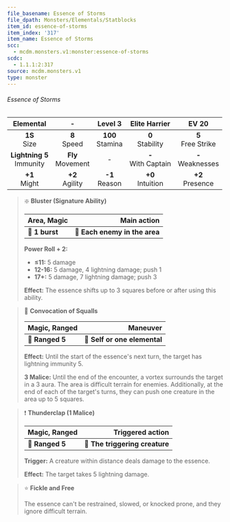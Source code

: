 ```yaml
---
file_basename: Essence of Storms
file_dpath: Monsters/Elementals/Statblocks
item_id: essence-of-storms
item_index: '317'
item_name: Essence of Storms
scc:
  - mcdm.monsters.v1:monster:essence-of-storms
scdc:
  - 1.1.1:2:317
source: mcdm.monsters.v1
type: monster
---
```


###### Essence of Storms

|           Elemental           |           -           |       Level 3        |      Elite Harrier      |         EV 20          |
| :---------------------------: | :-------------------: | :------------------: | :---------------------: | :--------------------: |
|       **1S**<br/> Size        |   **8**<br/> Speed    | **100**<br/> Stamina |  **0**<br/> Stability   | **5**<br/> Free Strike |
| **Lightning 5**<br/> Immunity | **Fly**<br/> Movement |          -           | **-**<br/> With Captain | **-**<br/> Weaknesses  |
|       **+1**<br/> Might       |  **+2**<br/> Agility  |  **-1**<br/> Reason  |  **+0**<br/> Intuition  |  **+2**<br/> Presence  |

<!-- -->
> ❇️ **Bluster (Signature Ability)**
>
> | **Area, Magic** |               **Main action** |
> | --------------- | ----------------------------: |
> | **📏 1 burst**  | **🎯 Each enemy in the area** |
>
> **Power Roll + 2:**
>
> - **≤11:** 5 damage
> - **12-16:** 5 damage, 4 lightning damage; push 1
> - **17+:** 5 damage, 7 lightning damage; push 3
>
> **Effect:** The essence shifts up to 3 squares before or after using this ability.

<!-- -->
> 🏹 **Convocation of Squalls**
>
> | **Magic, Ranged** |                 **Maneuver** |
> | ----------------- | ---------------------------: |
> | **📏 Ranged 5**   | **🎯 Self or one elemental** |
>
> **Effect:** Until the start of the essence's next turn, the target has lightning immunity 5.
>
> **3 Malice:** Until the end of the encounter, a vortex surrounds the target in a 3 aura. The area is difficult terrain for enemies. Additionally, at the end of each of the target's turns, they can push one creature in the area up to 5 squares.

<!-- -->
> ❗️ **Thunderclap (1 Malice)**
>
> | **Magic, Ranged** |           **Triggered action** |
> | ----------------- | -----------------------------: |
> | **📏 Ranged 5**   | **🎯 The triggering creature** |
>
> **Trigger:** A creature within distance deals damage to the essence.
>
> **Effect:** The target takes 5 lightning damage.

<!-- -->
> ⭐️ **Fickle and Free**
>
> The essence can't be restrained, slowed, or knocked prone, and they ignore difficult terrain.
